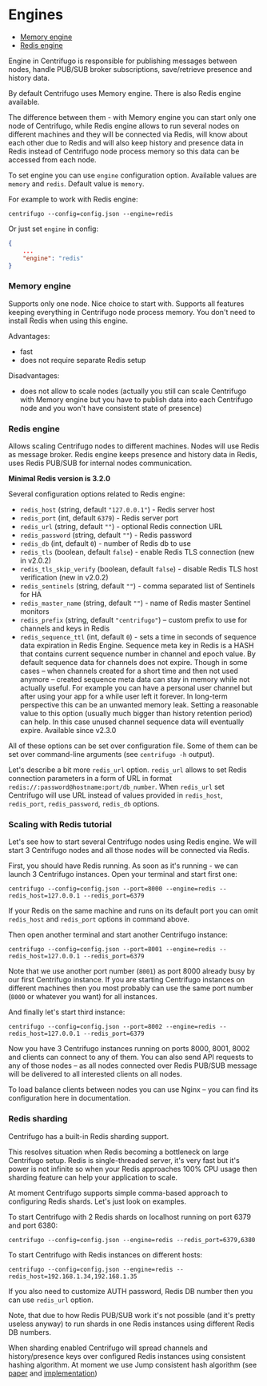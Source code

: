 # Engines

* [Memory engine](#memory-engine)
* [Redis engine](#redis-engine)

Engine in Centrifugo is responsible for publishing messages between nodes, handle PUB/SUB broker subscriptions, save/retrieve presence and history data.

By default Centrifugo uses Memory engine. There is also Redis engine available.

The difference between them - with Memory engine you can start only one node of Centrifugo, while Redis engine allows to run several nodes on different machines and they will be connected via Redis, will know about each other due to Redis and will also keep history and presence data in Redis instead of Centrifugo node process memory so this data can be accessed from each node.

To set engine you can use `engine` configuration option. Available values are `memory` and `redis`. Default value is `memory`.

For example to work with Redis engine:

```
centrifugo --config=config.json --engine=redis
```

Or just set `engine` in config:

```json
{
    ...
    "engine": "redis"
}
```

### Memory engine

Supports only one node. Nice choice to start with. Supports all features keeping everything in Centrifugo node process memory. You don't need to install Redis when using this engine.

Advantages:

* fast
* does not require separate Redis setup

Disadvantages:

* does not allow to scale nodes (actually you still can scale Centrifugo with Memory engine but you have to publish data into each Centrifugo node and you won't have consistent state of presence)

### Redis engine

Allows scaling Centrifugo nodes to different machines. Nodes will use Redis as message broker. Redis engine keeps presence and history data in Redis, uses Redis PUB/SUB for internal nodes communication.

**Minimal Redis version is 3.2.0**

Several configuration options related to Redis engine:

* `redis_host` (string, default `"127.0.0.1"`) - Redis server host
* `redis_port` (int, default `6379`) - Redis server port
* `redis_url` (string, default `""`) - optional Redis connection URL
* `redis_password` (string, default `""`) - Redis password
* `redis_db` (int, default `0`) - number of Redis db to use
* `redis_tls` (boolean, default `false`) - enable Redis TLS connection (new in v2.0.2)
* `redis_tls_skip_verify` (boolean, default `false`) - disable Redis TLS host verification (new in v2.0.2)
* `redis_sentinels` (string, default `""`) - comma separated list of Sentinels for HA
* `redis_master_name` (string, default `""`) - name of Redis master Sentinel monitors
* `redis_prefix` (string, default `"centrifugo"`) – custom prefix to use for channels and keys in Redis
* `redis_sequence_ttl` (int, default `0`) - sets a time in seconds of sequence data expiration in Redis Engine. Sequence meta key in Redis is a HASH that contains current sequence number in channel and epoch value. By default sequence data for channels does not expire. Though in some cases – when channels created for а short time and then not used anymore – created sequence meta data can stay in memory while not actually useful. For example you can have a personal user channel but after using your app for a while user left it forever. In long-term perspective this can be an unwanted memory leak. Setting a reasonable value to this option (usually much bigger than history retention period) can help. In this case unused channel sequence data will eventually expire. Available since v2.3.0

All of these options can be set over configuration file. Some of them can be set over command-line arguments (see `centrifugo -h` output).

Let's describe a bit more `redis_url` option. `redis_url` allows to set Redis connection parameters in a form of URL in format `redis://:password@hostname:port/db_number`. When `redis_url` set Centrifugo will use URL instead of values provided in `redis_host`, `redis_port`, `redis_password`, `redis_db` options.

### Scaling with Redis tutorial

Let's see how to start several Centrifugo nodes using Redis engine. We will start 3 Centrifugo nodes and all those nodes will be connected via Redis.

First, you should have Redis running. As soon as it's running - we can launch 3 Centrifugo instances. Open your terminal and start first one:

```
centrifugo --config=config.json --port=8000 --engine=redis --redis_host=127.0.0.1 --redis_port=6379
```

If your Redis on the same machine and runs on its default port you can omit `redis_host` and `redis_port` options in command above.

Then open another terminal and start another Centrifugo instance:

```
centrifugo --config=config.json --port=8001 --engine=redis --redis_host=127.0.0.1 --redis_port=6379
```

Note that we use another port number (`8001`) as port 8000 already busy by our first Centrifugo instance. If you are starting Centrifugo instances on different machines then you most probably can use
the same port number (`8000` or whatever you want) for all instances.

And finally let's start third instance:

```
centrifugo --config=config.json --port=8002 --engine=redis --redis_host=127.0.0.1 --redis_port=6379
```

Now you have 3 Centrifugo instances running on ports 8000, 8001, 8002 and clients can connect to any of them. You can also send API requests to any of those nodes – as all nodes connected over Redis PUB/SUB message will be delivered to all interested clients on all nodes.

To load balance clients between nodes you can use Nginx – you can find its configuration here in documentation.

### Redis sharding

Centrifugo has a built-in Redis sharding support.

This resolves situation when Redis becoming a bottleneck on large Centrifugo setup. Redis is single-threaded server, it's very fast but it's power is not infinite so when your Redis approaches 100% CPU usage then sharding feature can help your application to scale.

At moment Centrifugo supports simple comma-based approach to configuring Redis shards. Let's just look on examples.

To start Centrifugo with 2 Redis shards on localhost running on port 6379 and port 6380:

```
centrifugo --config=config.json --engine=redis --redis_port=6379,6380
```

To start Centrifugo with Redis instances on different hosts:

```
centrifugo --config=config.json --engine=redis --redis_host=192.168.1.34,192.168.1.35
```

If you also need to customize AUTH password, Redis DB number then you can use `redis_url` option.

Note, that due to how Redis PUB/SUB work it's not possible (and it's pretty useless anyway) to run shards in one Redis instances using different Redis DB numbers.

When sharding enabled Centrifugo will spread channels and history/presence keys over configured Redis instances using consistent hashing algorithm. At moment we use Jump consistent hash algorithm (see [paper](https://arxiv.org/pdf/1406.2294.pdf) and [implementation](https://github.com/dgryski/go-jump))

